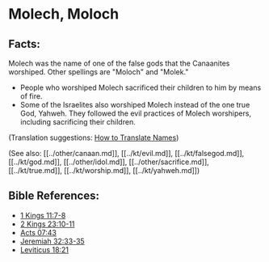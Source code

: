 # Molech, Moloch #

## Facts: ##

Molech was the name of one of the false gods that the Canaanites worshiped. Other spellings are "Moloch" and "Molek."

* People who worshiped Molech sacrificed their children to him by means of fire.
* Some of the Israelites also worshiped Molech instead of the one true God, Yahweh. They followed the evil practices of Molech worshipers, including sacrificing their children.

(Translation suggestions: [How to Translate Names](en/ta-vol1/translate/man/translate-names))

(See also: [[../other/canaan.md]], [[../kt/evil.md]], [[../kt/falsegod.md]], [[../kt/god.md]], [[../other/idol.md]], [[../other/sacrifice.md]], [[../kt/true.md]], [[../kt/worship.md]], [[../kt/yahweh.md]])

## Bible References: ##

* [1 Kings 11:7-8](en/tn/1ki/help/11/07)
* [2 Kings 23:10-11](en/tn/2ki/help/23/10)
* [Acts 07:43](en/tn/act/help/07/43)
* [Jeremiah 32:33-35](en/tn/jer/help/32/33)
* [Leviticus 18:21](en/tn/lev/help/18/21)